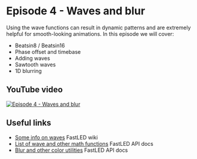# Episode 4 - Waves and blur
Using the wave functions can result in dynamic patterns and are extremely helpful for smooth-looking animations. In this episode we will cover:
- Beatsin8 / Beatsin16
- Phase offset and timebase
- Adding waves
- Sawtooth waves
- 1D blurring
## YouTube video

[![Episode 4 - Waves and blur](http://img.youtube.com/vi/2owTxbrmY-s/0.jpg)](https://www.youtube.com/watch?v=2owTxbrmY-s)

## Useful links
- [Some info on waves](https://github.com/FastLED/FastLED/wiki/FastLED-Wave-Functions) FastLED wiki
- [List of wave and other math functions](http://fastled.io/docs/3.1/group__lib8tion.html) FastLED API docs
- [Blur and other color utilities](http://fastled.io/docs/3.1/group___colorutils.html) FastLED API docs
